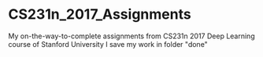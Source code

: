 # CS231n_2017_Assignments
My on-the-way-to-complete assignments from CS231n 2017 Deep Learning course of Stanford University 
I save my work in folder "done"
